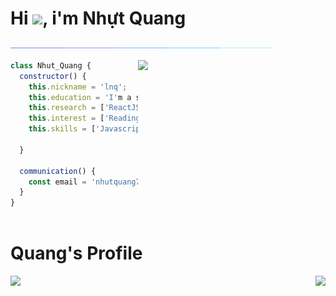 # Hi <img src="https://em-content.zobj.net/source/microsoft-teams/337/waving-hand_1f44b.png" width="50">, i'm Nhựt Quang 
<img src="https://github.com/MLX15/MLX15/blob/master/a.gif"></a>

<img align="right" width="300px"  src="https://media.tenor.com/ITc1hNBSH_wAAAAM/coding-typing.gif" />

```javascript
class Nhut_Quang {
  constructor() {
    this.nickname = 'lnq';
    this.education = 'I'm a student studying at HUFI university and ';
    this.research = ['ReactJS' ,'Machine Learning', 'Blockchain', 'Cyber Security'];
    this.interest = ['Reading', 'Coding', 'Trading','Travel', 'Cooking'];
    this.skills = ['Javascript','Python','Typescript','C/C++'];
   
  }

  communication() {
    const email = 'nhutquang7x2o1@gmail.com';
  }
}



```
# Quang's Profile

<p align="center">
  <img 
       src="https://github-readme-stats.vercel.app/api?username=_nhutquang_&show_icons=true&count_private=true&layout=compact&theme=graywhite&include_all_commits=true" 
       align="left" style="height: 250px"
  />
  
  <img 
       src="https://github-readme-stats.vercel.app/api/top-langs/?username=_nhutquang_&layout=compact&theme=graywhite&include_all_commits=true" 
       align="right" style="height: 250px" 
  /> 
</p>




